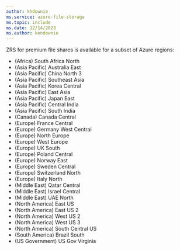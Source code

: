 ```yaml
---
author: khdownie
ms.service: azure-file-storage
ms.topic: include
ms.date: 12/14/2023
ms.author: kendownie
---
```


ZRS for premium file shares is available for a subset of Azure regions:

- (Africa) South Africa North
- (Asia Pacific) Australia East
- (Asia Pacific) China North 3
- (Asia Pacific) Southeast Asia
- (Asia Pacific) Korea Central
- (Asia Pacific) East Asia
- (Asia Pacific) Japan East
- (Asia Pacific) Central India
- (Asia Pacific) South India
- (Canada) Canada Central 
- (Europe) France Central
- (Europe) Germany West Central
- (Europe) North Europe
- (Europe) West Europe
- (Europe) UK South
- (Europe) Poland Central
- (Europe) Norway East
- (Europe) Sweden Central
- (Europe) Switzerland North
- (Europe) Italy North
- (Middle East) Qatar Central
- (Middle East) Israel Central
- (Middle East) UAE North
- (North America) East US
- (North America) East US 2
- (North America) West US 2
- (North America) West US 3
- (North America) South Central US
- (South America) Brazil South
- (US Government) US Gov Virginia

